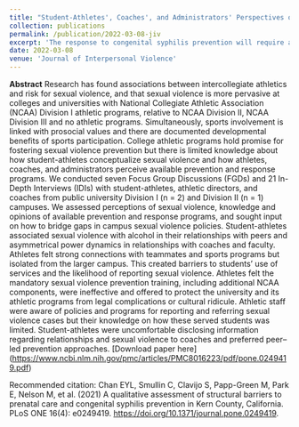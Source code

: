 ```yaml
---
title: "Student-Athletes', Coaches', and Administrators' Perspectives of Sexual Violence Prevention on Three Campuses with National Collegiate Athletic Association Division I and II Athletic Programs"
collection: publications
permalink: /publication/2022-03-08-jiv
excerpt: 'The response to congenital syphilis prevention will require an examination of the complex context of social determinants of health in which persons diagnosed with syphilis live in.'
date: 2022-03-08
venue: 'Journal of Interpersonal Violence'
---
```


**Abstract**
Research has found associations between intercollegiate athletics and risk for sexual violence, and that sexual violence is more pervasive at colleges and universities with National Collegiate Athletic Association (NCAA) Division I athletic programs, relative to NCAA Division II, NCAA Division III and no athletic programs. Simultaneously, sports involvement is linked with prosocial values and there are documented developmental benefits of sports participation. College athletic programs hold promise for fostering sexual violence prevention but there is limited knowledge about how student-athletes conceptualize sexual violence and how athletes, coaches, and administrators perceive available prevention and response programs. We conducted seven Focus Group Discussions (FGDs) and 21 In-Depth Interviews (IDIs) with student-athletes, athletic directors, and coaches from public university Division I (n = 2) and Division II (n = 1) campuses. We assessed perceptions of sexual violence, knowledge and opinions of available prevention and response programs, and sought input on how to bridge gaps in campus sexual violence policies. Student-athletes associated sexual violence with alcohol in their relationships with peers and asymmetrical power dynamics in relationships with coaches and faculty. Athletes felt strong connections with teammates and sports programs but isolated from the larger campus. This created barriers to students’ use of services and the likelihood of reporting sexual violence. Athletes felt the mandatory sexual violence prevention training, including additional NCAA components, were ineffective and offered to protect the university and its athletic programs from legal complications or cultural ridicule. Athletic staff were aware of policies and programs for reporting and referring sexual violence cases but their knowledge on how these served students was limited. Student-athletes were uncomfortable disclosing information regarding relationships and sexual violence to coaches and preferred peer–led prevention approaches.
[Download paper here] (https://www.ncbi.nlm.nih.gov/pmc/articles/PMC8016223/pdf/pone.0249419.pdf)

Recommended citation: Chan EYL, Smullin C, Clavijo S, Papp-Green M, Park E, Nelson M, et al. (2021) A qualitative assessment of structural barriers to prenatal care and congenital syphilis prevention in Kern County, California. PLoS ONE 16(4): e0249419. https://doi.org/10.1371/journal.pone.0249419.      
